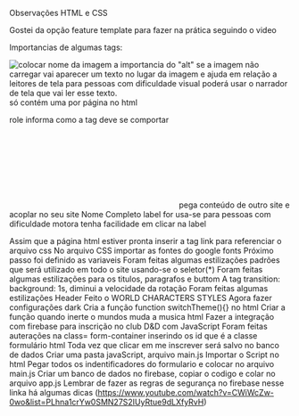 Observações HTML e CSS

Gostei da opção feature template para fazer na prática seguindo o video

Importancias de algumas tags:

<img src="" alt="colocar nome da imagem">
a importancia do "alt" se a imagem não carregar vai aparecer um texto no lugar da imagem e ajuda em relação a leitores de tela para pessoas com dificuldade visual poderá usar o narrador de tela que vai ler esse texto.

<main></main> só contém uma por página no html
<p role="text"></p> role informa como a tag deve se comportar 
<iframe src="" frameborder="0"></iframe>  pega conteúdo de outro site e acoplar no seu site
<label for="name">Nome Completo</lab> label for usa-se para pessoas com dificuldade motora tenha facilidade em clicar na label

Assim que a página html estiver pronta inserir a tag link para referenciar o arquivo css
No arquivo CSS importar as fontes do google fonts
Próximo passo foi definido as variaveis
Foram feitas algumas estilizações padrões que será utilizado em todo o site usando-se o seletor(*)
Foram feitas algumas estilizações para os titulos, paragrafos e buttom
A tag transition: background: 1s, diminui a velocidade da rotação
Foram feitas  algumas estilizações Header
Feito o WORLD CHARACTERS STYLES 
Agora fazer configurações dark
Cria a função function switchTheme(){} no html
Criar a função quando inerte o mundos muda a musica html
Fazer a integração com firebase para inscrição no club D&D com JavaScript
Foram feitas auterações  na class= form-container inserindo os id que é a classe formulário html
Toda vez que clicar em me inscrever será salvo no banco de dados
Criar uma pasta javaScript, arquivo main.js
Importar o Script no html
Pegar todos os indentificadores do formulario e colocar no arquivo main.js
Criar um banco de dados no firebase, copiar o codigo e colar no arquivo app.js
Lembrar de fazer as regras de segurança no firebase nesse linka há algumas dicas (https://www.youtube.com/watch?v=CWiWcZw-0wo&list=PLhna1crYw0SMN27S2IUyRtue9dLXfyRvH)


